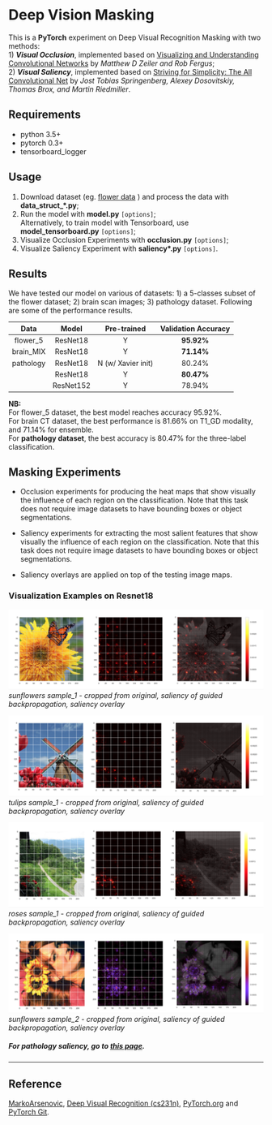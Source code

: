 # Deep Vision Masking

This is a **PyTorch** experiment on Deep Visual Recognition Masking with two methods:   
    1) ***Visual Occlusion***, implemented based on [Visualizing and Understanding Convolutional Networks](https://arxiv.org/abs/1311.2901) by *Matthew D Zeiler and Rob Fergus*;   
    2) ***Visual Saliency***, implemented based on [Striving for Simplicity: The All Convolutional Net](https://arxiv.org/abs/1412.6806) by *Jost Tobias Springenberg, Alexey Dosovitskiy, Thomas Brox, and Martin Riedmiller*.

## Requirements
- python 3.5+
- pytorch 0.3+
- tensorboard_logger

## Usage
1. Download dataset (eg. [flower data](http://www.robots.ox.ac.uk/~vgg/data/flowers/17/index.html) ) and process the data with **data_struct_\*.py**;
2. Run the model with **model.py** `[options]`; <br />
Alternatively, to train model with Tensorboard, use **model_tensorboard.py** `[options]`; <br />
3. Visualize Occlusion Experiments with **occlusion.py** `[options]`; <br />
4. Visualize Saliency Experiment with **saliency\*.py** `[options]`.

## Results
We have tested our model on various of datasets: 1) a 5-classes subset of the flower dataset; 2) brain scan images; 3) pathology dataset. Following are some of the performance results.

| Data | Model | Pre-trained | Validation Accuracy |
|:--------:|:---------:|:----------:|:----------:|
| flower_5 | ResNet18 | Y | **95.92%** |
|brain_MIX | ResNet18 | Y | **71.14%** |
| pathology | ResNet18 | N (w/ Xavier init) | 80.24% |  
|  | ResNet18 | Y | **80.47%** |
|  | ResNet152 | Y | 78.94% |

<!-- |brain_T1 | ResNet18 | Y | 78.4% |
|brain_T1_FL | ResNet18 | Y | 57.72% |
|brain_T1_GD | ResNet18 | Y | 81.66% |
|brain_T2 | ResNet18 | Y | 65.88% |
|brain_T2_FL | ResNet18 | Y | 65.66% | -->


**NB:**  
For flower_5 dataset, the best model reaches accuracy 95.92%. <br />
For brain CT dataset, the best performance is 81.66% on T1_GD modality, and 71.14% for ensemble. <br />
For **pathology dataset**, the best accuracy is 80.47% for the three-label classification.


## Masking Experiments
* Occlusion experiments for producing the heat maps that show visually the influence of each region on the classification. Note that this task does not require image datasets to have bounding boxes or object segmentations.

* Saliency experiments for extracting the most salient features that show visually the influence of each region on the classification. Note that this task does not require image datasets to have bounding boxes or object segmentations.

* Saliency overlays are applied on top of the testing image maps.


### Visualization Examples on Resnet18
![sunflowers_1](plots/saliency_plot_sunflowers_1.png)
*sunflowers sample_1 - cropped from original, saliency of guided backpropagation, saliency overlay*

![tulips1](plots/saliency_plot_tulips_1.png)
*tulips sample_1 - cropped from original, saliency of guided backpropagation, saliency overlay*

![roses_1](plots/saliency_plot_roses_1.png)
*roses sample_1 - cropped from original, saliency of guided backpropagation, saliency overlay*

![sunflowers_2](plots/saliency_plot_sunflowers_2.png)
*sunflowers sample_2 - cropped from original, saliency of guided backpropagation, saliency overlay*

##### *For pathology saliency, go to [this page](pathology_visual_recognition.md).*

<!-- Occlusion of size 20 stride 10 -->

<!-- ![daisy](plots/mask_plot_roses.png)
*daisy - original, Saliency of guided backpropagation, Occlusion of size 20 stride 10* -->

---

## Reference  
[MarkoArsenovic](https://github.com/MarkoArsenovic/DeepLearning_PlantDiseases), [Deep Visual Recognition (cs231n)](http://cs231n.github.io/transfer-learning/), [PyTorch.org](http://pytorch.org/tutorials/beginner/transfer_learning_tutorial.html) and [PyTorch Git](https://github.com/pytorch/examples/tree/master/imagenet).
